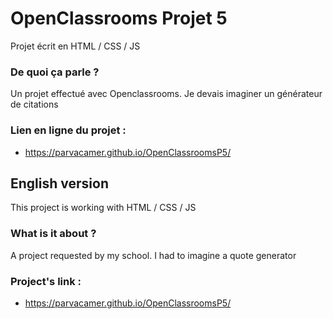 # OpenClassrooms Projet 5 

Projet écrit en HTML / CSS / JS

### De quoi ça parle ?
Un projet effectué avec Openclassrooms. Je devais imaginer un générateur de citations

### Lien en ligne du projet :
- https://parvacamer.github.io/OpenClassroomsP5/

## English version

This project is working with HTML / CSS / JS

### What is it about ?
A project requested by my school. I had to imagine a quote generator

### Project's link : 
- https://parvacamer.github.io/OpenClassroomsP5/
